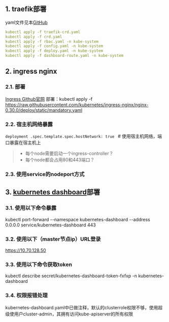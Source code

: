 ## 1. traefik部署
yaml文件见本[GitHub](https://github.com/NoviceZeng/k8s/tree/main/trafik_deployment)

```yaml
kubectl apply -f traefik-crd.yaml
kubectl apply -f crd.yaml
kubectl apply -f rbac.yaml -n kube-system
kubectl apply -f config.yaml -n kube-system
kubectl apply -f deploy.yaml -n kube-system
kubectl apply -f dashboard-route.yaml -n kube-system
```

## 2. ingress nginx 
### 2.1. 部署
[Ingress Github官网](https://github.com/kubernetes/ingress-nginx)
部署：kubectl apply -f https://raw.githubusercontent.com/kubernetes/ingress-nginx/nginx-0.30.0/deploy/static/mandatory.yaml

### 2.2. 宿主机网络暴露
```deployment .spec.template.spec.hostNetwork: true ``` # 使用宿主机网络，端口暴露在宿主机上
> * 每个node需要启动一个ingress-controller？
> * 每个node都会占用80和443端口？
### 2.3. 使用service的nodeport方式

## 3. [kubernetes dashboard](https://github.com/kubernetes/dashboard)部署
### 3.1. 使用以下命令暴露
kubectl port-forward --namespace kubernetes-dashboard --address 0.0.0.0 service/kubernetes-dashboard 443

### 3.2. 使用以下（master节点ip）URL登录
https://10.70.128.50

### 3.3. 使用以下命令获取token
kubectl describe secret/kubernetes-dashboard-token-fxfxp -n kubernetes-dashboard

### 3.4. 权限报错处理
kubernetes-dashboard.yaml中已做注释，默认的clusterrole权限不够，使用超级使用户cluster-admin，其拥有访问kube-apiserver的所有权限
